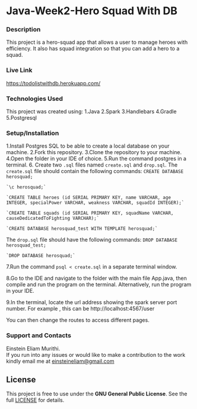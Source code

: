 # Java-Week2-Hero Squad With DB
### Description
This project is a hero-squad app that allows a user to manage heroes with efficiency. It also has squad integration so that you can add a hero to a squad. 

### Live Link
<a href="https://.herokuapp.com/">https://todolistwithdb.herokuapp.com/</a>

### Technologies Used
This project was created using:
 1.Java
 2.Spark
 3.Handlebars
 4.Gradle
 5.Postgresql

### Setup/Installation
1.Install Postgres SQL to be able to create a local database on your machine.
2.Fork this repository.
3.Clone the repository to your machine.
4.Open the folder in your IDE of choice.
5.Run the command postgres in a terminal.
6. Create two `.sql` files named `create.sql` and `drop.sql`. The `create.sql` file should contain
 the following commands:
    `CREATE DATABASE herosquad;`
    
    `\c herosquad;`
    
    `CREATE TABLE heroes (id SERIAL PRIMARY KEY, name VARCHAR, age INTEGER, specialPower VARCHAR, weakness VARCHAR, squadId INTEGER);`
    
    `CREATE TABLE squads (id SERIAL PRIMARY KEY, squadName VARCHAR, causeDedicatedToFighting VARCHAR);`
    
    `CREATE DATABASE herosquad_test WITH TEMPLATE herosquad;`

The `drop.sql` file should have the following commands:
    `DROP DATABASE herosquad_test;`
    
    `DROP DATABASE herosquad;`
    
7.Run the command `psql < create.sql` in a separate terminal window.

8.Go to the IDE and navigate to the folder with the main file App.java, then compile and run the
program on the terminal. Alternatively, run the program in your IDE.

9.In the terminal, locate the url address showing the spark server port number. For example
, this can be http://localhost:4567/user

You can then change the routes to access different pages.

### Support  and Contacts
Einstein Eliam Murithi. <br/> If you run into any issues or would like to make a contribution to the
work kindly email me at <a href="einsteineliam@gmail.com">einsteineliam@gmail.com</a>

## License
This project is free to use under the **GNU General Public License**. See the full [LICENSE](https://choosealicense.com/licenses/gpl-3.0/) for details.
